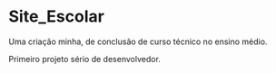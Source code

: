 # Site_Escolar
Uma criação minha, de conclusão de curso técnico no ensino médio.

Primeiro projeto sério de desenvolvedor.

